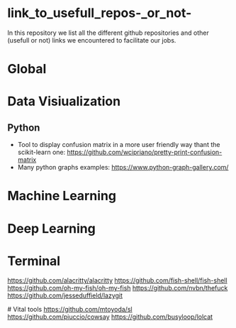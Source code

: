 # link_to_usefull_repos-_or_not-

In this repository we list all the different github repositories and other (usefull or not) links we encountered to facilitate our jobs.

# Global

# Data Visiualization

## Python
- Tool to display confusion matrix in a more user friendly way thant the scikit-learn one: https://github.com/wcipriano/pretty-print-confusion-matrix
- Many python graphs examples: https://www.python-graph-gallery.com/
# Machine Learning

# Deep Learning

# Terminal
https://github.com/alacritty/alacritty
https://github.com/fish-shell/fish-shell
https://github.com/oh-my-fish/oh-my-fish
https://github.com/nvbn/thefuck
https://github.com/jesseduffield/lazygit

# Vital tools
https://github.com/mtoyoda/sl
https://github.com/piuccio/cowsay
https://github.com/busyloop/lolcat
